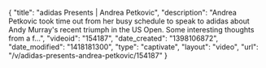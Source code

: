 {
    "title": "adidas Presents | Andrea Petkovic",
    "description": "Andrea Petkovic took time out from her busy schedule to speak to adidas about Andy Murray's recent triumph in the US Open. Some interesting thoughts from a f...",
    "videoid": "154187",
    "date_created": "1398106872",
    "date_modified": "1418181300",
    "type": "captivate",
    "layout": "video",
    "url": "\/v\/adidas-presents-andrea-petkovic\/154187"
}